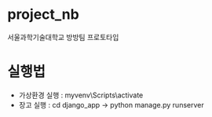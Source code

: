 # project_nb
서울과학기술대학교 방방팀 프로토타입

# 실행법
+ 가상환경 실행 : myvenv\Scripts\activate
+ 장고 실행 : cd django_app -> python manage.py runserver
